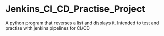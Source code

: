 # Jenkins_CI_CD_Practise_Project

A python program that reverses a list and displays it.
Intended to test and practise with jenkins pipelines for CI/CD 
